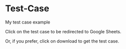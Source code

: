 # Test-Case

My test case example

Click on the test case to be redirected to Google Sheets.

Or, if you prefer, click on download to get the test case.